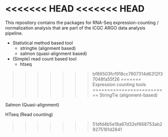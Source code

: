 <<<<<<< HEAD
<<<<<<< HEAD
=======
This repository contains the packages for RNA-Seq expression-counting / normalization analysis that are part of the ICGC ARGO data analysis pipeline.
 
- Statistical method based tool 
    - stringtie (alignment based)
    - salmon (quasi-alignment based)
- (Simple) read count based tool
    - htseq
>>>>>>> bf86503fcf918cc7607314d6312f37048fa55f26
=======
Expression counting tools
==========================
StringTie (alignment-based)

Salmon (Quasi-alignment) 

HTseq (Read counting)
>>>>>>> 51dfd4b5e18a67d32ef668753ab29275191d2841
